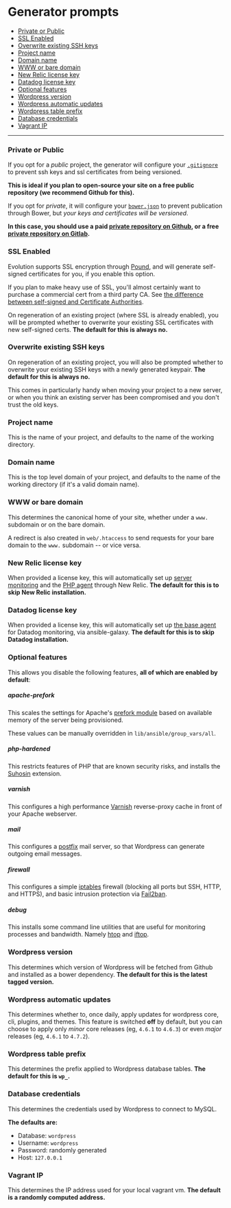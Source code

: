 # Generator prompts

* [Private or Public](#private-or-public)
* [SSL Enabled](#ssl-enabled)
* [Overwrite existing SSH keys](#overwrite-existing-ssh-keys)
* [Project name](#project-name)
* [Domain name](#domain-name)
* [WWW or bare domain](#www-or-bare-domain)
* [New Relic license key](#new-relic-license-key)
* [Datadog license key](#datadog-license-key)
* [Optional features](#optional-features)
* [Wordpress version](#wordpress-version)
* [Wordpress automatic updates](#wordpress-automatic-updates)
* [Wordpress table prefix](#wordpress-table-prefix)
* [Database credentials](#database-credentials)
* [Vagrant IP](#vagrant-ip)

---

### Private or Public

If you opt for a *public* project, the generator will configure your [`.gitignore`](http://git-scm.com/docs/gitignore) to prevent ssh keys and ssl certificates from being versioned.

**This is ideal if you plan to open-source your site on a free public repository (we recommend Github for this).**

If you opt for *private*, it will configure your [`bower.json`](https://github.com/bower/bower.json-spec#private) to prevent publication through Bower, but *your keys and certificates will be versioned*.

**In this case, you should use a paid [private repository on Github](https://help.github.com/articles/making-a-public-repository-private/), or a free [private repository on Gitlab](http://doc.gitlab.com/ce/gitlab-basics/create-project.html).**

### SSL Enabled

Evolution supports SSL encryption through [Pound](http://www.apsis.ch/pound), and will generate self-signed certificates for you, if you enable this option.

If you plan to make heavy use of SSL, you'll almost certainly want to purchase a commercial cert from a third party CA. See [the difference between self-signed and Certificate Authorities](http://stackoverflow.com/questions/292732/self-signed-ssl-cert-or-ca#answer-292784).

On regeneration of an existing project (where SSL is already enabled), you will be prompted whether to overwrite your existing SSL certificates with new self-signed certs. **The default for this is always no.**

### Overwrite existing SSH keys

On regeneration of an existing project, you will also be prompted whether to overwrite your existing SSH keys with a newly generated keypair. **The default for this is always no.**

This comes in particularly handy when moving your project to a new server, or when you think an existing server has been compromised and you don't trust the old keys.

### Project name

This is the name of your project, and defaults to the name of the working directory.

### Domain name

This is the top level domain of your project, and defaults to the name of the working directory (if it's a valid domain name).

### WWW or bare domain

This determines the canonical home of your site, whether under a `www.` subdomain or on the bare domain.

A redirect is also created in `web/.htaccess` to send requests for your bare domain to the `www.` subdomain -- or vice versa.

### New Relic license key

When provided a license key, this will automatically set up [server monitoring](http://newrelic.com/server-monitoring) and the [PHP agent](https://docs.newrelic.com/docs/agents/php-agent/getting-started/new-relic-php) through New Relic. **The default for this is to skip New Relic installation.**

### Datadog license key

When provided a license key, this will automatically set up [the base agent](https://github.com/DataDog/ansible-datadog) for Datadog monitoring, via ansible-galaxy. **The default for this is to skip Datadog installation.**

### Optional features

This allows you disable the following features, **all of which are enabled by default**:

##### apache-prefork

This scales the settings for Apache's [prefork module](http://httpd.apache.org/docs/2.4/mod/prefork.html) based on available memory of the server being provisioned.

These values can be manually overridden in `lib/ansible/group_vars/all`.

##### php-hardened

This restricts features of PHP that are known security risks, and installs the [Suhosin](https://suhosin.org/) extension.

##### varnish

This configures a high performance [Varnish](https://www.varnish-cache.org/) reverse-proxy cache in front of your Apache webserver.

##### mail

This configures a [postfix](http://www.postfix.org/) mail server, so that Wordpress can generate outgoing email messages.

##### firewall

This configures a simple [iptables](https://en.wikipedia.org/wiki/Iptables) firewall (blocking all ports but SSH, HTTP, and HTTPS), and basic intrusion protection via [Fail2ban](http://www.fail2ban.org/wiki/index.php/Main_Page).

##### debug

This installs some command line utilities that are useful for monitoring processes and bandwidth. Namely [htop](http://hisham.hm/htop/) and [iftop](http://www.ex-parrot.com/pdw/iftop/).

### Wordpress version

This determines which version of Wordpress will be fetched from Github and installed as a bower dependency. **The default for this is the latest tagged version.**

### Wordpress automatic updates

This determines whether to, once daily, apply updates for wordpress core, cli, plugins, and themes. This feature is switched **off** by default, but you can choose to apply only _minor_ core releases (eg, `4.6.1` to `4.6.3`) or even _major_ releases (eg, `4.6.1` to `4.7.2`).

### Wordpress table prefix

This determines the prefix applied to Wordpress database tables. **The default for this is `wp_`.**

### Database credentials

This determines the credentials used by Wordpress to connect to MySQL.

**The defaults are:**

* Database: `wordpress`
* Username: `wordpress`
* Password: randomly generated
* Host: `127.0.0.1`

### Vagrant IP

This determines the IP address used for your local vagrant vm. **The default is a randomly computed address.**
